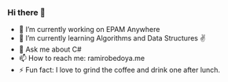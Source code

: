 ### Hi there 👋

- 🔭 I’m currently working on EPAM Anywhere
- 🌱 I’m currently learning Algorithms and Data Structures ✌
- 💬 Ask me about C#
- 📫 How to reach me: ramirobedoya.me
- ⚡ Fun fact: I love to grind the coffee and drink one after lunch.








<!--
**Whistler092/Whistler092** is a ✨ _special_ ✨ repository because its `README.md` (this file) appears on your GitHub profile.
![whistler092's GitHub stats](https://github-readme-stats.vercel.app/api?username=whistler092&show_icons=true)
[![Top Langs](https://github-readme-stats.vercel.app/api/top-langs/?username=whistler092)](https://github.com/Whistler092?tab=repositories)


Here are some ideas to get you started:

- 🔭 I’m currently working on ...
- 🌱 I’m currently learning ...
- 👯 I’m looking to collaborate on ...
- 🤔 I’m looking for help with ...
- 💬 Ask me about ...
- 📫 How to reach me: ...
- 😄 Pronouns: ...
- ⚡ Fun fact: ...
-->
